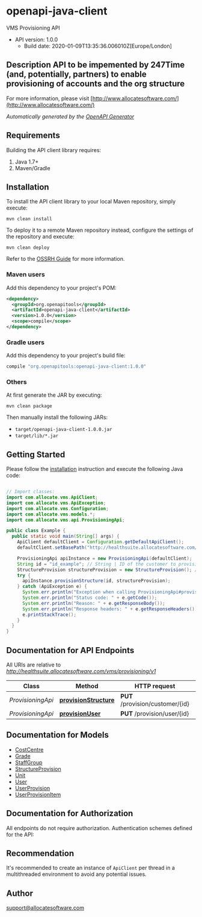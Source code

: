 # openapi-java-client

VMS Provisioning API
- API version: 1.0.0
  - Build date: 2020-01-09T13:35:36.006010Z[Europe/London]

## Description  API to be impemented by 247Time (and, potentially, partners) to enable provisioning of accounts and the org structure 

  For more information, please visit [http://www.allocatesoftware.com/](http://www.allocatesoftware.com/)

*Automatically generated by the [OpenAPI Generator](https://openapi-generator.tech)*


## Requirements

Building the API client library requires:
1. Java 1.7+
2. Maven/Gradle

## Installation

To install the API client library to your local Maven repository, simply execute:

```shell
mvn clean install
```

To deploy it to a remote Maven repository instead, configure the settings of the repository and execute:

```shell
mvn clean deploy
```

Refer to the [OSSRH Guide](http://central.sonatype.org/pages/ossrh-guide.html) for more information.

### Maven users

Add this dependency to your project's POM:

```xml
<dependency>
  <groupId>org.openapitools</groupId>
  <artifactId>openapi-java-client</artifactId>
  <version>1.0.0</version>
  <scope>compile</scope>
</dependency>
```

### Gradle users

Add this dependency to your project's build file:

```groovy
compile "org.openapitools:openapi-java-client:1.0.0"
```

### Others

At first generate the JAR by executing:

```shell
mvn clean package
```

Then manually install the following JARs:

* `target/openapi-java-client-1.0.0.jar`
* `target/lib/*.jar`

## Getting Started

Please follow the [installation](#installation) instruction and execute the following Java code:

```java

// Import classes:
import com.allocate.vms.ApiClient;
import com.allocate.vms.ApiException;
import com.allocate.vms.Configuration;
import com.allocate.vms.models.*;
import com.allocate.vms.api.ProvisioningApi;

public class Example {
  public static void main(String[] args) {
    ApiClient defaultClient = Configuration.getDefaultApiClient();
    defaultClient.setBasePath("http://healthsuite.allocatesoftware.com/vms/provisioning/v1");

    ProvisioningApi apiInstance = new ProvisioningApi(defaultClient);
    String id = "id_example"; // String | ID of the customer to provision
    StructureProvision structureProvision = new StructureProvision(); // StructureProvision | Structure of the Customer (trust). This call should be considered a 'set' - elements omitted that were present in previous provisionings should be removed.
    try {
      apiInstance.provisionStructure(id, structureProvision);
    } catch (ApiException e) {
      System.err.println("Exception when calling ProvisioningApi#provisionStructure");
      System.err.println("Status code: " + e.getCode());
      System.err.println("Reason: " + e.getResponseBody());
      System.err.println("Response headers: " + e.getResponseHeaders());
      e.printStackTrace();
    }
  }
}

```

## Documentation for API Endpoints

All URIs are relative to *http://healthsuite.allocatesoftware.com/vms/provisioning/v1*

Class | Method | HTTP request | Description
------------ | ------------- | ------------- | -------------
*ProvisioningApi* | [**provisionStructure**](docs/ProvisioningApi.md#provisionStructure) | **PUT** /provision/customer/{id} | 
*ProvisioningApi* | [**provisionUser**](docs/ProvisioningApi.md#provisionUser) | **PUT** /provision/user/{id} | 


## Documentation for Models

 - [CostCentre](docs/CostCentre.md)
 - [Grade](docs/Grade.md)
 - [StaffGroup](docs/StaffGroup.md)
 - [StructureProvision](docs/StructureProvision.md)
 - [Unit](docs/Unit.md)
 - [User](docs/User.md)
 - [UserProvision](docs/UserProvision.md)
 - [UserProvisionItem](docs/UserProvisionItem.md)


## Documentation for Authorization

All endpoints do not require authorization.
Authentication schemes defined for the API:

## Recommendation

It's recommended to create an instance of `ApiClient` per thread in a multithreaded environment to avoid any potential issues.

## Author

support@allocatesoftware.com

